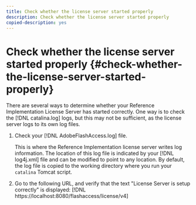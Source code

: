 ```yaml
---
title: Check whether the license server started properly
description: Check whether the license server started properly
copied-description: yes
---
```


# Check whether the license server started properly {#check-whether-the-license-server-started-properly}

 There are several ways to determine whether your Reference Implementation License Server has started correctly. One way is to check the [!DNL catalina.log] logs, but this may not be sufficient, as the license server logs to its own log files. 
1. Check your [!DNL AdobeFlashAccess.log] file.

   This is where the Reference Implementation license server writes log information. The location of this log file is indicated by your [!DNL log4j.xml] file and can be modified to point to any location. By default, the log file is copied to the working directory where you run your `catalina` Tomcat script.
1. Go to the following URL, and verify that the text "License Server is setup correctly" is displayed:
    [!DNL ht<span></span>tps://localhost:8080/flashaccess/license/v4]
